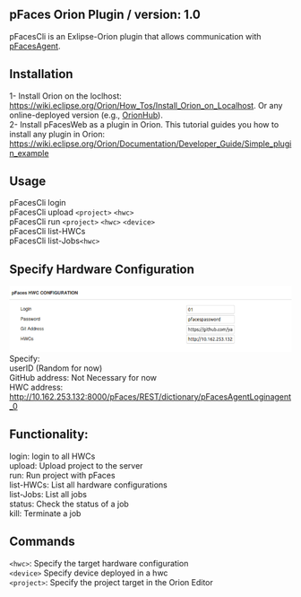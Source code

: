 ## pFaces Orion Plugin / version: 1.0
pFacesCli is an Exlipse-Orion plugin that allows communication with [pFacesAgent](https://github.com/parallall/pFacesAgent).<br/>

## Installation
1- Install Orion on the loclhost: https://wiki.eclipse.org/Orion/How_Tos/Install_Orion_on_Localhost. Or any online-deployed version (e.g., [OrionHub](https://orionhub.org/)). <br/>
2- Install pFacesWeb as a plugin in Orion. This tutorial guides you how to install any plugin in Orion: https://wiki.eclipse.org/Orion/Documentation/Developer_Guide/Simple_plugin_example<br/>

## Usage
pFacesCli login<br/>
pFacesCli upload `<project>` `<hwc>`<br/>
pFacesCli run `<project>` `<hwc>` `<device>`<br/>
pFacesCli list-HWCs<br/>
pFacesCli list-Jobs`<hwc>`<br/>


## Specify Hardware Configuration
![pFacesWeb](https://github.com/parallall/pFacesWeb/blob/master/HWCs.png?raw=true)<br/>
Specify:<br/>
userID (Random for now)<br/>
GitHub address: Not Necessary for now<br/>
HWC address: http://10.162.253.132:8000/pFaces/REST/dictionary/pFacesAgentLoginagent_0<br/>

## Functionality:<br/>
login: login to all HWCs<br/>
upload: Upload project to the server<br/>
run: Run project with pFaces<br/>
list-HWCs: List all hardware configurations<br/>
list-Jobs: List all jobs<br/>
status: Check the status of a job<br/>
kill: Terminate a job<br/>

## Commands
`<hwc>`: Specify the target hardware configuration<br/>
`<device>` Specify device deployed in a hwc <br/>
`<project>`: Specify the project target in the Orion Editor <br/>
